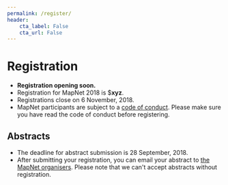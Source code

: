 ```yaml
---
permalink: /register/
header:
    cta_label: False
    cta_url: False
---
```


<span></span>

# Registration

- **Registration opening soon.**
- Registration for MapNet 2018 is $**xyz**.
- Registrations close on 6 November, 2018.
- MapNet participants are subject to a [code of conduct](/mapnetnz.github.io/conduct/). Please make sure you have read the code of conduct before registering.

## Abstracts

- The deadline for abstract submission is 28 September, 2018.
- After submitting your registration, you can email your abstract to [the MapNet organisers](mailto:foo@bar.com). Please note that we can't accept abstracts without registration.
